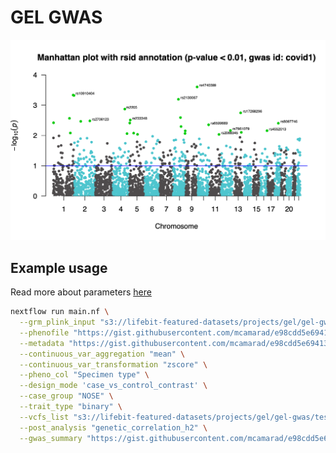 # GEL GWAS

![](bin/covid_1_manhattan.png)

## Example usage
Read more about parameters [here](https://github.com/lifebit-ai/gel-gwas/blob/marcos-integrates-cb-output/docs/usage_and_parameters.md)
```bash
nextflow run main.nf \
  --grm_plink_input "s3://lifebit-featured-datasets/projects/gel/gel-gwas/testdata/sampleA.{bed,bim,fam}" \
  --phenofile "https://gist.githubusercontent.com/mcamarad/e98cdd5e69413fb6189ed70405c43ef4/raw/d602bec4b31d5d75f74f1dbb408bd392db57bdb6/cohort_data_phenos.csv" \
  --metadata "https://gist.githubusercontent.com/mcamarad/e98cdd5e69413fb6189ed70405c43ef4/raw/d602bec4b31d5d75f74f1dbb408bd392db57bdb6/metadata.csv" \
  --continuous_var_aggregation "mean" \
  --continuous_var_transformation "zscore" \
  --pheno_col "Specimen type" \
  --design_mode 'case_vs_control_contrast' \
  --case_group "NOSE" \
  --trait_type "binary" \
  --vcfs_list "s3://lifebit-featured-datasets/projects/gel/gel-gwas/testdata/vcfs.csv" \
  --post_analysis "genetic_correlation_h2" \
  --gwas_summary "https://gist.githubusercontent.com/mcamarad/e98cdd5e69413fb6189ed70405c43ef4/raw/e4f8fc5bd62c70ef38c6cedfdfaa6d087f586054/gwas_summary_qt.csv"
```
